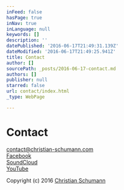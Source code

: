 ```yaml
---
inFeed: false
hasPage: true
inNav: true
inLanguage: null
keywords: []
description: ''
datePublished: '2016-06-17T21:49:31.139Z'
dateModified: '2016-06-17T21:49:25.941Z'
title: Contact
author: []
sourcePath: _posts/2016-06-17-contact.md
authors: []
publisher: null
starred: false
url: contact/index.html
_type: WebPage

---
```

# Contact

contact@christian-schumann.com  
[Facebook][0]  
[SoundCloud][1]  
[YouTube][2]

Copyright (c) 2016 [Christian Schumann][3]

[][2]

[0]: https://www.facebook.com/ChristianSchumannOfficial/
[1]: https://soundcloud.com/christian-schumann-19
[2]: https://www.youtube.com/channel/UCj56p3tocTxOew_Gu_saDIQ
[3]: http://christian-schumann.com/